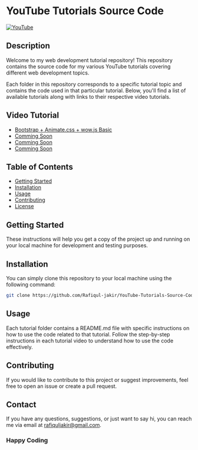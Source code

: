 # YouTube Tutorials Source Code

[![YouTube](https://img.shields.io/badge/Watch%20on%20YouTube-red?logo=youtube)](https://www.youtube.com/@rafiqul-jakir)

## Description

Welcome to my web development tutorial repository! This repository contains the source code for my various YouTube tutorials covering different web development topics.

Each folder in this repository corresponds to a specific tutorial topic and contains the code used in that particular tutorial. Below, you'll find a list of available tutorials along with links to their respective video tutorials.


## Video Tutorial

- [Bootstrap + Animate.css + wow.js Basic](https://youtu.be/QjhX44ICPJk)
- [Comming Soon](#)
- [Comming Soon](#)
- [Comming Soon](#)

## Table of Contents

- [Getting Started](#getting-started)
- [Installation](#installation)
- [Usage](#usage)
- [Contributing](#contributing)
- [License](#license)

## Getting Started

These instructions will help you get a copy of the project up and running on your local machine for development and testing purposes.

## Installation

You can simply clone this repository to your local machine using the following command:

```bash
git clone https://github.com/Rafiqul-jakir/YouTube-Tutorials-Source-Code.git
```
## Usage

Each tutorial folder contains a README.md file with specific instructions on how to use the code related to that tutorial. Follow the step-by-step instructions in each tutorial video to understand how to use the code effectively.

## Contributing

If you would like to contribute to this project or suggest improvements, feel free to open an issue or create a pull request.

## Contact

If you have any questions, suggestions, or just want to say hi, you can reach me via email at rafiquljakir@gmail.com.

<h3> Happy Coding</h3>
